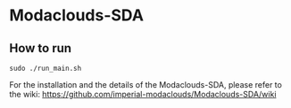 Modaclouds-SDA
==============
## How to run

```
sudo ./run_main.sh
```

For the installation and the details of the Modaclouds-SDA, please refer to the wiki: https://github.com/imperial-modaclouds/Modaclouds-SDA/wiki
